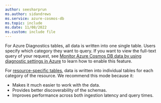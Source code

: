 ```yaml
---
author: seesharprun
ms.author: sidandrews
ms.service: azure-cosmos-db
ms.topic: include
ms.date: 11/08/2022
ms.custom: include file
---
```


For Azure Diagnostics tables, all data is written into one single table. Users specify which category they want to query. If you want to view the full-text query of your request, see [Monitor Azure Cosmos DB data by using diagnostic settings in Azure](../monitor-resource-logs.md#enable-full-text-query-for-logging-query-text) to learn how to enable this feature.

For [resource-specific tables](../monitor-resource-logs.md#create-diagnostic-settings), data is written into individual tables for each category of the resource. We recommend this mode because it:

- Makes it much easier to work with the data.
- Provides better discoverability of the schemas.
- Improves performance across both ingestion latency and query times.
